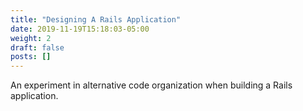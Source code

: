 ```yaml
---
title: "Designing A Rails Application"
date: 2019-11-19T15:18:03-05:00
weight: 2
draft: false
posts: []
---
```


An experiment in alternative code organization when building a Rails application.
